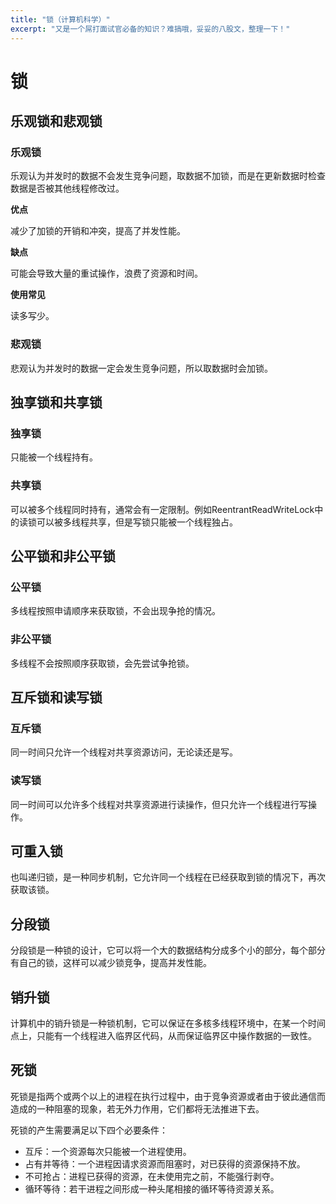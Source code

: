 ```yaml
---
title: "锁（计算机科学）"
excerpt: "又是一个屌打面试官必备的知识？难搞哦，妥妥的八股文，整理一下！"
---
```


# 锁

## 乐观锁和悲观锁

### 乐观锁

乐观认为并发时的数据不会发生竞争问题，取数据不加锁，而是在更新数据时检查数据是否被其他线程修改过。

**优点**

减少了加锁的开销和冲突，提高了并发性能。

**缺点**

可能会导致大量的重试操作，浪费了资源和时间。

**使用常见**

读多写少。

### 悲观锁

悲观认为并发时的数据一定会发生竞争问题，所以取数据时会加锁。

## 独享锁和共享锁

### 独享锁

只能被一个线程持有。


### 共享锁

可以被多个线程同时持有，通常会有一定限制。例如ReentrantReadWriteLock中的读锁可以被多线程共享，但是写锁只能被一个线程独占。

## 公平锁和非公平锁

### 公平锁

多线程按照申请顺序来获取锁，不会出现争抢的情况。

### 非公平锁

多线程不会按照顺序获取锁，会先尝试争抢锁。

## 互斥锁和读写锁

### 互斥锁

同一时间只允许一个线程对共享资源访问，无论读还是写。

### 读写锁

同一时间可以允许多个线程对共享资源进行读操作，但只允许一个线程进行写操作。

## 可重入锁

也叫递归锁，是一种同步机制，它允许同一个线程在已经获取到锁的情况下，再次获取该锁。

## 分段锁

分段锁是一种锁的设计，它可以将一个大的数据结构分成多个小的部分，每个部分有自己的锁，这样可以减少锁竞争，提高并发性能。

## 销升锁

计算机中的销升锁是一种锁机制，它可以保证在多核多线程环境中，在某一个时间点上，只能有一个线程进入临界区代码，从而保证临界区中操作数据的一致性。

## 死锁

死锁是指两个或两个以上的进程在执行过程中，由于竞争资源或者由于彼此通信而造成的一种阻塞的现象，若无外力作用，它们都将无法推进下去。

死锁的产生需要满足以下四个必要条件：

- 互斥：一个资源每次只能被一个进程使用。
- 占有并等待：一个进程因请求资源而阻塞时，对已获得的资源保持不放。
- 不可抢占：进程已获得的资源，在未使用完之前，不能强行剥夺。
- 循环等待：若干进程之间形成一种头尾相接的循环等待资源关系。